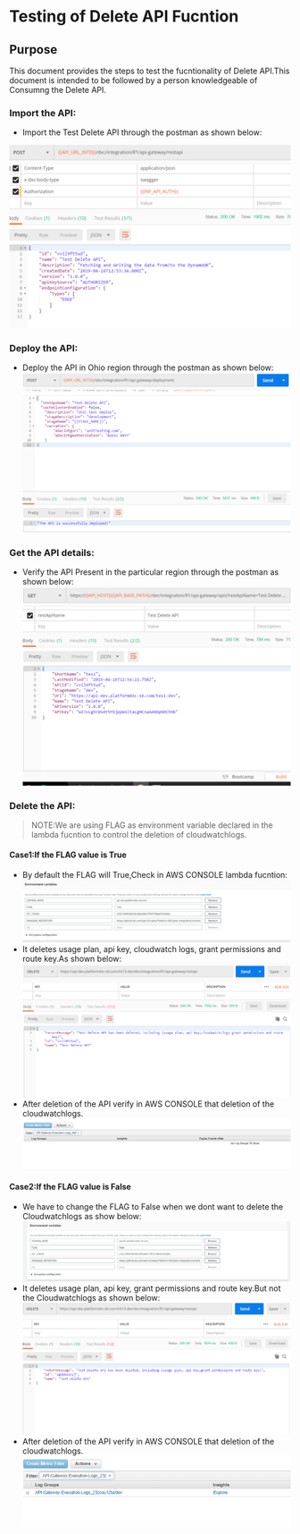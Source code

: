 # <a href="#top" id="top"></a>Testing of Delete API Fucntion

## Purpose

This document provides the steps to test the fucntionality of Delete API.This document is intended to be followed by a person knowledgeable of Consumng the Delete API.


### Import the API:
* Import the Test Delete API through the postman as shown below:

![IMPORT_API](./importapi.PNG)

### Deploy the API:
* Deploy the API in Ohio region through the postman as shown below:
![DEPLOY_API](./deployed.PNG)
### Get the API details:
* Verify the API Present in the particular region through the postman as shown below:
![API_DETAILS](./apideatils.PNG)
### Delete the API:

>NOTE:We are using FLAG as environment variable declared in the lambda fucntion to control the deletion of cloudwatchlogs.

#### Case1:If the FLAG value is True
* By default the FLAG will True,Check in AWS CONSOLE lambda fucntion:
![TRUE](./True.PNG)
* It deletes usage plan, api key, cloudwatch logs, grant permissions and route key.As shown below:
![Delete_RES](./reponsecloud.PNG)
* After deletion of the API verify in AWS CONSOLE that deletion of the cloudwatchlogs.
![DEL_CLOUD](./Deletedcloudwatcg.PNG)
#### Case2:If the FLAG value is False
* We have to change the FLAG to False when we dont want to delete the Cloudwatchlogs as show below:
![FALSE](./False.PNG)
* It deletes usage plan, api key, grant permissions and route key.But not the Cloudwatchlogs as shown below:
![DEL_NOCLOUD](./withoutcloudlogs.PNG)
* After deletion of the API verify in AWS CONSOLE that deletion of the cloudwatchlogs.
![NO_CLOUD](./notdeltedcloudlogs.PNG)
